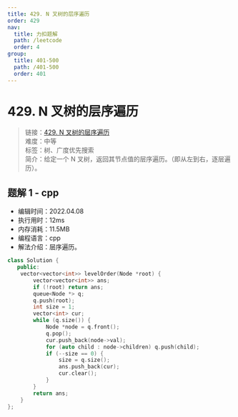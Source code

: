 ```yaml
---
title: 429. N 叉树的层序遍历
order: 429
nav:
  title: 力扣题解
  path: /leetcode
  order: 4
group:
  title: 401-500
  path: /401-500
  order: 401
---
```


# 429. N 叉树的层序遍历
    
> 链接：[429. N 叉树的层序遍历](https://leetcode-cn.com/problems/n-ary-tree-level-order-traversal/submissions/)  
> 难度：中等  
> 标签：树、广度优先搜索  
> 简介：给定一个 N 叉树，返回其节点值的层序遍历。（即从左到右，逐层遍历）。
      
## 题解 1 - cpp
- 编辑时间：2022.04.08
- 执行用时：12ms
- 内存消耗：11.5MB
- 编程语言：cpp
- 解法介绍：层序遍历。
```cpp
class Solution {
   public:
    vector<vector<int>> levelOrder(Node *root) {
        vector<vector<int>> ans;
        if (!root) return ans;
        queue<Node *> q;
        q.push(root);
        int size = 1;
        vector<int> cur;
        while (q.size()) {
            Node *node = q.front();
            q.pop();
            cur.push_back(node->val);
            for (auto child : node->children) q.push(child);
            if (--size == 0) {
                size = q.size();
                ans.push_back(cur);
                cur.clear();
            }
        }
        return ans;
    }
};
```

      